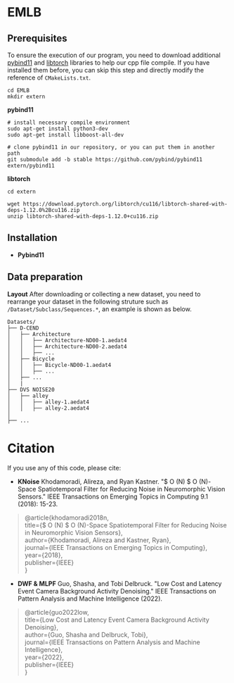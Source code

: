 # EMLB

## Prerequisites

To ensure the execution of our program, you need to download additional [pybind11](https://github.com/pybind/pybind11) and [libtorch](https://pytorch.org/) libraries to help our cpp file compile. If you have installed them before, you can skip this step and directly modify the reference of `CMakeLists.txt`.

```
cd EMLB
mkdir extern
```

**pybind11**

```
# install necessary compile environment
sudo apt-get install python3-dev
sudo apt-get install libboost-all-dev

# clone pybind11 in our repository, or you can put them in another path
git submodule add -b stable https://github.com/pybind/pybind11 extern/pybind11
```

**libtorch**
```
cd extern

wget https://download.pytorch.org/libtorch/cu116/libtorch-shared-with-deps-1.12.0%2Bcu116.zip
unzip libtorch-shared-with-deps-1.12.0+cu116.zip

```

## Installation

+ **Pybind11**

## Data preparation
**Layout** After downloading or collecting a new dataset, you need to rearrange your dataset in the following struture such as `/Dataset/Subclass/Sequences.*`, an example is shown as below. 

```
Datasets/
├── D-CEND
│   ├── Architecture
│   │   ├── Architecture-ND00-1.aedat4
│   │   ├── Architecture-ND00-2.aedat4
│   │   ├── ...
│   ├── Bicycle
│   │   ├── Bicycle-ND00-1.aedat4
│   │   ├── ...
│   ├── ...
│   |
├── DVS NOISE20
│   ├── alley
│   │   ├── alley-1.aedat4
│   │   ├── alley-2.aedat4
│
├── ...

```

# Citation

If you use any of this code, please cite: 

+ **KNoise** Khodamoradi, Alireza, and Ryan Kastner. "$ O (N) $ O (N)-Space Spatiotemporal Filter for Reducing Noise in Neuromorphic Vision Sensors." IEEE Transactions on Emerging Topics in Computing 9.1 (2018): 15-23.

> @article{khodamoradi2018n,  
> title={$ O (N) $ O (N)-Space Spatiotemporal Filter for Reducing Noise in Neuromorphic Vision Sensors},  
> author={Khodamoradi, Alireza and Kastner, Ryan},  
> journal={IEEE Transactions on Emerging Topics in Computing},  
> year={2018},  
> publisher={IEEE}  
}

+ **DWF & MLPF** Guo, Shasha, and Tobi Delbruck. "Low Cost and Latency Event Camera Background Activity Denoising." IEEE Transactions on Pattern Analysis and Machine Intelligence (2022).

> @article{guo2022low,  
> title={Low Cost and Latency Event Camera Background Activity Denoising},  
> author={Guo, Shasha and Delbruck, Tobi},  
> journal={IEEE Transactions on Pattern Analysis and Machine Intelligence},  
> year={2022},  
> publisher={IEEE}  
> }
